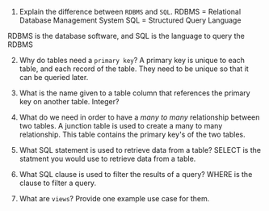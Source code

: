1. Explain the difference between `RDBMS` and `SQL`.
  RDBMS = Relational Database Management System
  SQL = Structured Query Language

  RDBMS is the database software, and SQL is the language to query the RDBMS

2. Why do tables need a `primary key`?
  A primary key is unique to each table, and each record of the table. They need to be unique so that it can be queried later. 

3. What is the name given to a table column that references the primary key on another table.
  Integer?

4. What do we need in order to have a _many to many_ relationship between two tables.
  A junction table is used to create a many to many relationship. This table contains the primary key's of the two tables.

5. What SQL statement is used to retrieve data from a table?
  SELECT is the statment you would use to retrieve data from a table. 

6. What SQL clause is used to filter the results of a query?
  WHERE is the clause to filter a query.

7. What are `views`? Provide one example use case for them.
